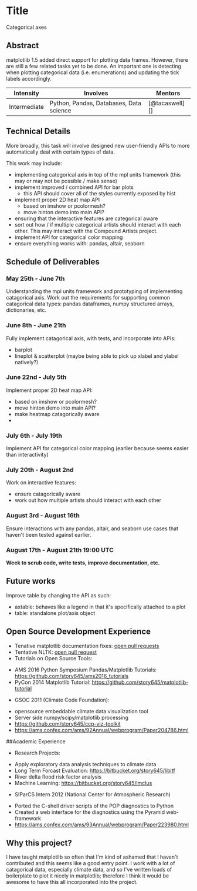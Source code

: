 # Title
Categorical axes

## Abstract
matplotlib 1.5 added direct support for plotting data frames.
However, there are still a few related tasks yet to be done.  An
important one is detecting when plotting categorical data
(i.e. enumerations) and updating the tick labels accordingly.

| **Intensity** | **Involves**  | **Mentors** |
| ------------- | --------------|------------ |
| Intermediate | Python, Pandas, Databases, Data science | [@tacaswell][] |

## Technical Details
More broadly, this task will involve designed new user-friendly APIs
to more automatically deal with certain types of data.

This work may include:

- implementing categorical axis in top of the mpl units framework (this may or
  may not be possible / make sense)
- implement improved / combined API for bar plots
    - this API should cover all of the styles currently exposed by hist
- implement proper 2D heat map API
    - based on imshow or pcolormesh?
    - move hinton demo into main API?
- ensuring that the interactive features are categorical aware
- sort out how / if multiple categorical artists should interact with
  each other. This may interact with the Compound Artists project.
- implement API for categorical color mapping
- ensure everything works with: pandas, altair, seaborn
  
## Schedule of Deliverables

### May 25th -  June 7th
Understanding the mpl units framework and prototyping of implementing catagorical axis. Work out the requirements for supporting common catagorical data types: pandas dataframes, numpy structured arrays, dictionaries, etc.

### June 8th - June 21th
Fully implement catagorical axis, with tests, and incorporate into APIs:
* barplot
* lineplot & scatterplot (maybe being able to pick up xlabel and ylabel natively?)

### June 22nd - July 5th
Implement proper 2D heat map API:
  - based on imshow or pcolormesh?
  - move hinton demo into main API?
  - make heatmap catagorically aware
  - 
### July 6th - July 19th
Implement API for categorical color mapping (earlier because seems easier than interactivity)
  
### July 20th - August 2nd
Work on interactive features: 
* ensure catagorically aware
* work out how multiple artists should interact with each other

### August 3rd - August 16th
Ensure interactions with any pandas, altair, and seaborn use cases that haven't been tested against earlier.

### August 17th - August 21th 19:00 UTC
**Week to scrub code, write tests, improve documentation, etc.**

## Future works
Improve table by changing the API as such:
* axtable: behaves like a legend in that it's specifically attached to a plot
* table: standalone plot/axis object 

## Open Source Development Experience
 * Tenative matplotlib documentation fixes: [open pull requests](https://github.com/matplotlib/matplotlib/pulls/story645)
 * Tentative NLTK: [open pull request](https://github.com/nltk/nltk/pull/1333)  
 * Tutorials on Open Source Tools:
  - AMS 2016 Python Symposium Pandas/Matplotlib Tutorials: https://github.com/story645/ams2016_tutorials
  - PyCon 2014 Matplotlib Tutorial: https://github.com/story645/matplotlib-tutorial
 * GSOC 2011 (Climate Code Foundation):  
  - opensource embeddable climate data visualization tool
  - Server side numpy/scipy/matplotlib processing
  - https://github.com/story645/ccp-viz-toolkit
  - https://ams.confex.com/ams/92Annual/webprogram/Paper204786.html

##Academic Experience
* Research Projects:
 - Apply exploratory data analysis techniques to climate data
 - Long Term Forcast Evaluation: https://bitbucket.org/story645/libltf
 - River delta flood risk factor analysis
 - Machine Learning: https://bitbucket.org/story645/lmclus
* SIParCS Intern 2012 (National Center for Atmospheric Research) 
 - Ported the C-shell driver scripts of the POP diagnostics to Python
 - Created a web interface for the diagnostics using the Pyramid web-framework
 - https://ams.confex.com/ams/93Annual/webprogram/Paper223980.html
 
## Why this project?
I have taught matplotlib so often that I'm kind of ashamed that I haven't contributed and this seems like a good entry point. 
I work with a lot of catagorical data, especially climate data, and so I've written loads of boilerplate to plot it nicely in matplotlib; therefore I think it would be awesome to have this all incorporated into the project. 


